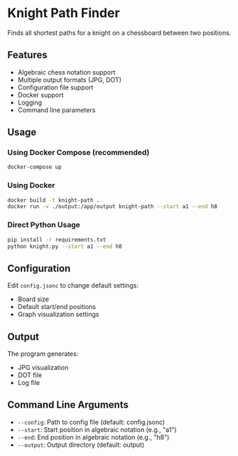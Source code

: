 # Knight Path Finder

Finds all shortest paths for a knight on a chessboard between two positions.

## Features

- Algebraic chess notation support
- Multiple output formats (JPG, DOT)
- Configuration file support
- Docker support
- Logging
- Command line parameters

## Usage

### Using Docker Compose (recommended)

```bash
docker-compose up
```

### Using Docker

```bash
docker build -t knight-path .
docker run -v ./output:/app/output knight-path --start a1 --end h8
```

### Direct Python Usage

```bash
pip install -r requirements.txt
python knight.py --start a1 --end h8
```

## Configuration

Edit `config.jsonc` to change default settings:
- Board size
- Default start/end positions
- Graph visualization settings

## Output

The program generates:
- JPG visualization
- DOT file
- Log file

## Command Line Arguments

- `--config`: Path to config file (default: config.jsonc)
- `--start`: Start position in algebraic notation (e.g., "a1")
- `--end`: End position in algebraic notation (e.g., "h8")
- `--output`: Output directory (default: output)
